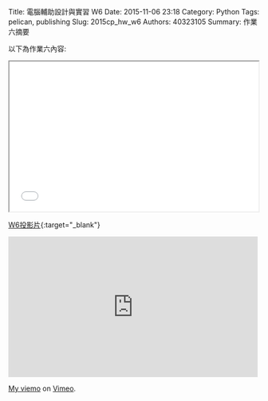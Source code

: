 Title: 電腦輔助設計與實習  W6
Date: 2015-11-06 23:18
Category: Python
Tags: pelican, publishing
Slug: 2015cp_hw_w6
Authors: 40323105
Summary: 作業六摘要

以下為作業六內容:

<iframe src="40323105_cp_w6_p.html" width="500" height="300"></iframe>

[W6投影片](40323105_cp_w6_p.html){:target="_blank"}




<iframe src="https://player.vimeo.com/video/144879245" width="500" height="281" frameborder="0" webkitallowfullscreen mozallowfullscreen allowfullscreen></iframe> <p><a href="https://vimeo.com/144879245">My  viemo</a> on <a href="https://vimeo.com/home/myvideos">Vimeo</a>.</p>
